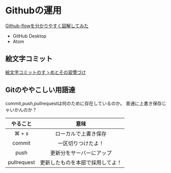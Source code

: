 # Githubの運用

[Github-flowを分かりやすく図解してみた](http://b.pyar.bz/blog/2014/01/22/github-flow/)  

* GitHub Desktop    
* Atom

## 絵文字コミット
[絵文字コミットのすゝめとその習慣づけ](http://qiita.com/vivayashi/items/03de92f7e630c996971a)


## Gitのややこしい用語達
commit,push,pullrequestは何のために存在しているのか。
普通に上書き保存じゃいかんのか？  

|やること|意味|
|:-:|:-:|  
|⌘ + s |ローカルで上書き保存|
|commit|一区切りつけたよ！|
|push|更新分をサーバーにアップ|
|pullrequest|更新したものを本部で採用してよ！|
